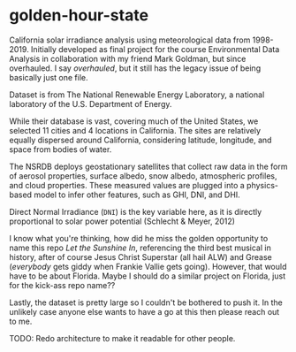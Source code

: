 # golden-hour-state

California solar irradiance analysis using meteorological data from 1998-2019. Initially developed as final project for the course Environmental Data Analysis in collaboration with my friend Mark Goldman, but since overhauled. I say *overhauled*, but it still has the legacy issue of being basically just one file.

Dataset is from The National Renewable Energy Laboratory, a national laboratory of the U.S. Department of Energy.

While their database is vast, covering much of the United States, we selected 11 cities and 4 locations in California. The sites are relatively equally dispersed around California, considering latitude, longitude, and space from bodies of water.

The NSRDB deploys geostationary satellites that collect raw data in the form of aerosol properties, surface albedo, snow albedo, atmospheric profiles, and cloud properties. These measured values are plugged into a physics-based model to infer other features, such as GHI, DNI, and DHI.

Direct Normal Irradiance (`DNI`) is the key variable here, as it is directly proportional to solar power potential (Schlecht & Meyer, 2012)

I know what you're thinking, how did he miss the golden opportunity to name this repo *Let the Sunshine In*, referencing the third best musical in history, after of course Jesus Christ Superstar (all hail ALW) and Grease (*everybody* gets giddy when Frankie Vallie gets going). However, that would have to be about Florida. Maybe I should do a similar project on Florida, just for the kick-ass repo name?? 

Lastly, the dataset is pretty large so I couldn't be bothered to push it. In the unlikely case anyone else wants to have a go at this then please reach out to me.

TODO: Redo architecture to make it readable for other people.
